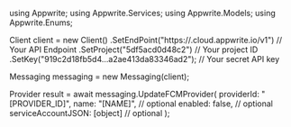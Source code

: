 using Appwrite;
using Appwrite.Services;
using Appwrite.Models;
using Appwrite.Enums;

Client client = new Client()
    .SetEndPoint("https://<REGION>.cloud.appwrite.io/v1") // Your API Endpoint
    .SetProject("5df5acd0d48c2") // Your project ID
    .SetKey("919c2d18fb5d4...a2ae413da83346ad2"); // Your secret API key

Messaging messaging = new Messaging(client);

Provider result = await messaging.UpdateFCMProvider(
    providerId: "[PROVIDER_ID]",
    name: "[NAME]", // optional
    enabled: false, // optional
    serviceAccountJSON: [object] // optional
);